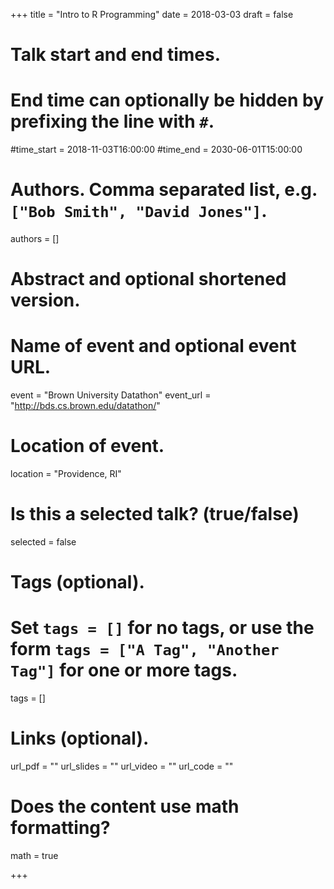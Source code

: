 +++
title = "Intro to R Programming"
date = 2018-03-03
draft = false

# Talk start and end times.
#   End time can optionally be hidden by prefixing the line with `#`.
#time_start = 2018-11-03T16:00:00
#time_end = 2030-06-01T15:00:00

# Authors. Comma separated list, e.g. `["Bob Smith", "David Jones"]`.
authors = []

# Abstract and optional shortened version.


# Name of event and optional event URL.
event = "Brown University Datathon"
event_url = "http://bds.cs.brown.edu/datathon/"

# Location of event.
location = "Providence, RI"

# Is this a selected talk? (true/false)
selected = false

# Tags (optional).
#   Set `tags = []` for no tags, or use the form `tags = ["A Tag", "Another Tag"]` for one or more tags.
tags = []

# Links (optional).
url_pdf = ""
url_slides = ""
url_video = ""
url_code = ""

# Does the content use math formatting?
math = true

+++